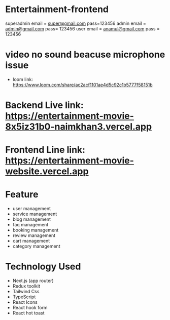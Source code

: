 # Entertainment-frontend
superadmin email = super@gmail.com pass=123456 admin email = admin@gmail.com pass= 123456 user email = anamul@gmail.com pass = 123456
# video no sound beacuse microphone issue 
* loom link: https://www.loom.com/share/ac2acf1101ae4d5c92c1b5777f58151b

# Backend Live link: https://entertainment-movie-8x5iz31b0-naimkhan3.vercel.app
# Frontend Line link: https://entertainment-movie-website.vercel.app


# Feature
* user management
* service management
* blog management
* faq management
* booking management
* review management
* cart management
* category management

# Technology Used
* Next.js (app router)
* Redux toolkit
* Tailwind Css
* TypeScript
* React Icons
* React hook form
* React hot toast
